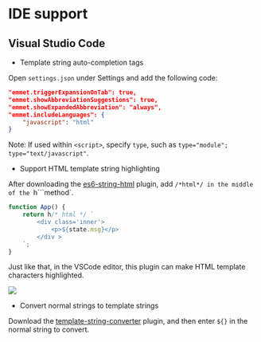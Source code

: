 # IDE support

## Visual Studio Code

- Template string auto-completion tags

Open `settings.json` under Settings and add the following code:

```json
"emmet.triggerExpansionOnTab": true,
"emmet.showAbbreviationSuggestions": true,
"emmet.showExpandedAbbreviation": "always",
"emmet.includeLanguages": {
    "javascript": "html"
}
```

Note: If used within `<script>`, specify `type`, such as `type="module"; type="text/javascript"`.

- Support HTML template string highlighting

After downloading the [es6-string-html](https://marketplace.visualstudio.com/items?itemName=Tobermory.es6-string-html) plugin, add `/*html*/ in the middle of the `h```method`.

```js
function App() {
	return h/* html */ `
        <div class='inner'>
            <p>${state.msg}</p>
        </div >
    `;
}
```

Just like that, in the VSCode editor, this plugin can make HTML template characters highlighted.

![](/code1.png)

- Convert normal strings to template strings

Download the [template-string-converter](https://marketplace.visualstudio.com/items?itemName=meganrogge.template-string-converter) plugin, and then enter `${}` in the normal string to convert.
